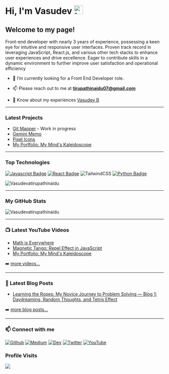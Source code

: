 # Hi, I'm Vasudev <img src="https://user-images.githubusercontent.com/1303154/88677602-1635ba80-d120-11ea-84d8-d263ba5fc3c0.gif" width="28px" alt="hi">

## Welcome to my page!

Front-end developer with nearly 3 years of experience, possessing a keen eye for intuitive and responsive user
interfaces. Proven track record in leveraging JavaScript, React.js, and various other tech stacks to enhance user
experiences and drive excellence. Eager to contribute skills in a dynamic environment to further improve user
satisfaction and operational efficiency

- 👀 I’m currently looking for a Front End Developer role.

- 📫 Please reach out to me at **tirupathinaidu07@gmail.com**

- 📄 Know about my experiences [Vasudev B](https://www.linkedin.com/in/vasudev-b-513a7b103/)

---

### Latest Projects
- [Git Mapper](https://github.com/Vasudevatirupathinaidu/GitMapper) - Work in progress
- [Gemini Memo](https://github.com/Vasudevatirupathinaidu/GeminiMemo)
- [Pixel Icons](https://github.com/Vasudevatirupathinaidu/PixelIcons)
- [My Portfolio: My Mind's Kaleidoscope](https://github.com/Vasudevatirupathinaidu/My-Portfolio-My-Minds-Kaleidoscope)

---

### Top Technologies

<!-- TODO: Make technologies links take you to repositories -->

[![Javascript Badge](https://img.shields.io/badge/-Javascript-F0DB4F?style=for-the-badge&labelColor=black&logo=javascript&logoColor=F0DB4F)](#) [![React Badge](https://img.shields.io/badge/-React-61DBFB?style=for-the-badge&labelColor=black&logo=react&logoColor=61DBFB)](#) ![TailwindCSS](https://img.shields.io/badge/tailwindcss-%2338B2AC.svg?style=for-the-badge&logo=tailwind-css&logoColor=white) [![Python Badge](https://img.shields.io/badge/-Python-007acc?style=for-the-badge&labelColor=black&logo=python&logoColor=007acc)](#)

<p align="left"><img align="center" src="https://github-readme-stats-sigma-five.vercel.app/api/top-langs?username=Vasudevatirupathinaidu&show_icons=true&locale=en&layout=compact&theme=dark" alt="Vasudevatirupathinaidu" /></p>

---

### My GitHub Stats
<p align="left">
  <img align="center" src="https://github-readme-stats-sigma-five.vercel.app/api?username=Vasudevatirupathinaidu&show_icons=true&locale=en&theme=dark"" alt="Vasudevatirupathinaidu" />
</p>

---

### 📺 Latest YouTube Videos

<!-- YOUTUBE:START -->
- [Math is Everywhere](https://www.youtube.com/watch?v=fcAMpR6IOzI)
- [Magnetic Tango: Repel Effect in JavaScript](https://www.youtube.com/watch?v=gpT--9KhR1M)
- [My Portfolio: My Mind's Kaleidoscope](https://www.youtube.com/watch?v=WisnprhR9y0)
<!-- YOUTUBE:END -->

➡️ [more videos...](https://www.youtube.com/@vasudev16180)

---

### 📕 Latest Blog Posts

<!-- BLOG-POST-LIST:START -->
- [Learning the Ropes: My Novice Journey to Problem Solving — Blog 1: Daydreaming, Random Thoughts, and Tetris Effect](https://medium.com/@tirupathinaidu/%EF%B8%8F-learning-the-ropes-my-novice-journey-to-problem-solving-blog-1-daydreaming-random-984c64d41944)
<!-- BLOG-POST-LIST:END -->

➡️ [more blog posts...](https://medium.com/@tirupathinaidu)

---

### :mailbox: Connect with me

<a href="https://github.com/Vasudevatirupathinaidu" target="_blank"><img alt="Github" src="https://img.shields.io/badge/GitHub-%2312100E.svg?&style=for-the-badge&logo=Github&logoColor=white" /></a> <a href="https://medium.com/@tirupathinaidu" target="_blank"><img alt="Medium" src="https://img.shields.io/badge/Medium-12100E?style=for-the-badge&logo=medium&logoColor=white" /></a> <a href="https://dev.to/deva" target="_blank"><img alt="Dev" src="https://img.shields.io/badge/dev.to-0A0A0A?style=for-the-badge&logo=dev.to&logoColor=white" /></a> <a href="https://twitter.com/vasudev617" target="_blank"><img alt="Twitter" src="https://img.shields.io/badge/twitter-%231DA1F2.svg?&style=for-the-badge&logo=twitter&logoColor=white" /></a> <a href="https://www.youtube.com/@vasudev16180" target="_blank"><img alt="YouTube" src="https://img.shields.io/badge/YouTube-%23FF0000.svg?style=for-the-badge&logo=YouTube&logoColor=white" /></a>

### Profile Visits
![](https://komarev.com/ghpvc/?username=Vasudevatirupathinaidu&color=orange)

